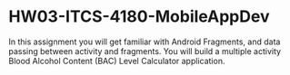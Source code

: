 # HW03-ITCS-4180-MobileAppDev

In this assignment you will get familiar with Android Fragments, and data passing 
between activity and fragments. You will build a multiple activity Blood Alcohol Content 
(BAC) Level Calculator application.

